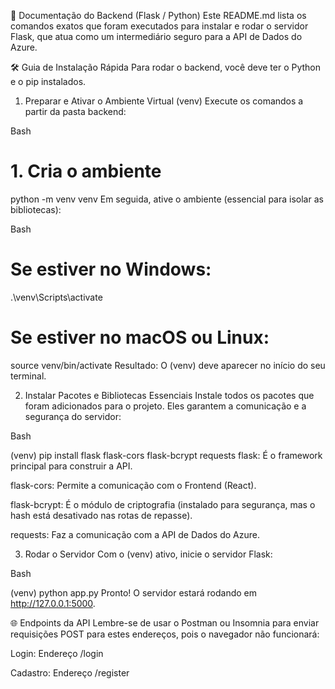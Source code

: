 🚀 Documentação do Backend (Flask / Python)
Este README.md lista os comandos exatos que foram executados para instalar e rodar o servidor Flask, que atua como um intermediário seguro para a API de Dados do Azure.

🛠️ Guia de Instalação Rápida
Para rodar o backend, você deve ter o Python e o pip instalados.

1. Preparar e Ativar o Ambiente Virtual (venv)
Execute os comandos a partir da pasta backend:

Bash

# 1. Cria o ambiente
python -m venv venv
Em seguida, ative o ambiente (essencial para isolar as bibliotecas):

Bash

# Se estiver no Windows:
.\venv\Scripts\activate

# Se estiver no macOS ou Linux:
source venv/bin/activate
Resultado: O (venv) deve aparecer no início do seu terminal.

2. Instalar Pacotes e Bibliotecas Essenciais
Instale todos os pacotes que foram adicionados para o projeto. Eles garantem a comunicação e a segurança do servidor:

Bash

(venv) pip install flask flask-cors flask-bcrypt requests
flask: É o framework principal para construir a API.

flask-cors: Permite a comunicação com o Frontend (React).

flask-bcrypt: É o módulo de criptografia (instalado para segurança, mas o hash está desativado nas rotas de repasse).

requests: Faz a comunicação com a API de Dados do Azure.

3. Rodar o Servidor
Com o (venv) ativo, inicie o servidor Flask:

Bash

(venv) python app.py
Pronto! O servidor estará rodando em http://127.0.0.1:5000.

🌐 Endpoints da API
Lembre-se de usar o Postman ou Insomnia para enviar requisições POST para estes endereços, pois o navegador não funcionará:

Login: Endereço /login

Cadastro: Endereço /register
